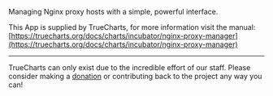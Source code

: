 Managing Nginx proxy hosts with a simple, powerful interface.

This App is supplied by TrueCharts, for more information visit the manual: [https://truecharts.org/docs/charts/incubator/nginx-proxy-manager](https://truecharts.org/docs/charts/incubator/nginx-proxy-manager)

---

TrueCharts can only exist due to the incredible effort of our staff.
Please consider making a [donation](https://truecharts.org/docs/about/sponsor) or contributing back to the project any way you can!
